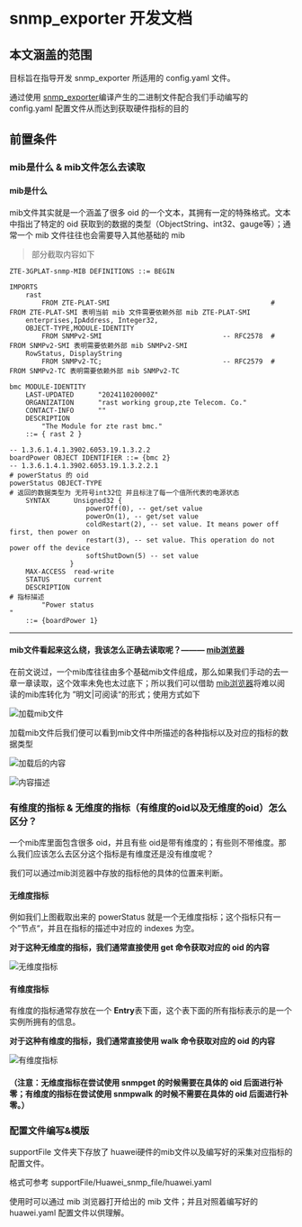 # snmp_exporter 开发文档
## 本文涵盖的范围
目标旨在指导开发 snmp_exporter 所适用的 config.yaml 文件。<p>
通过使用 [snmp_exporter](https://github.com/prometheus/snmp_exporter)编译产生的二进制文件配合我们手动编写的 config.yaml 配置文件从而达到获取硬件指标的目的
## 前置条件
### mib是什么 & mib文件怎么去读取
#### mib是什么
mib文件其实就是一个涵盖了很多 oid 的一个文本，其拥有一定的特殊格式。文本中指出了特定的 oid 获取到的数据的类型（ObjectString、int32、gauge等）；通常一个 mib 文件往往也会需要导入其他基础的 mib<p>
> 部分截取内容如下
```
ZTE-3GPLAT-snmp-MIB DEFINITIONS ::= BEGIN

IMPORTS
    rast
        FROM ZTE-PLAT-SMI                                        # FROM ZTE-PLAT-SMI 表明当前 mib 文件需要依赖外部 mib ZTE-PLAT-SMI
    enterprises,IpAddress, Integer32, 
    OBJECT-TYPE,MODULE-IDENTITY
        FROM SNMPv2-SMI                              -- RFC2578  # FROM SNMPv2-SMI 表明需要依赖外部 mib SNMPv2-SMI 
    RowStatus, DisplayString
        FROM SNMPv2-TC;                              -- RFC2579  # FROM SNMPv2-TC 表明需要依赖外部 mib SNMPv2-TC

bmc MODULE-IDENTITY
    LAST-UPDATED      "202411020000Z"                    
    ORGANIZATION      "rast working group,zte Telecom. Co." 
    CONTACT-INFO      ""
    DESCRIPTION       
        "The Module for zte rast bmc."
    ::= { rast 2 }

-- 1.3.6.1.4.1.3902.6053.19.1.3.2.2
boardPower OBJECT IDENTIFIER ::= {bmc 2}
-- 1.3.6.1.4.1.3902.6053.19.1.3.2.2.1                                                       # powerStatus 的 oid
powerStatus OBJECT-TYPE                                                                     # 返回的数据类型为 无符号int32位 并且标注了每一个值所代表的电源状态
    SYNTAX      Unsigned32 {
                   powerOff(0), -- get/set value
                   powerOn(1), -- get/set value
                   coldRestart(2), -- set value. It means power off first, then power on
                   restart(3), -- set value. This operation do not power off the device
                   softShutDown(5) -- set value
               }
    MAX-ACCESS  read-write
    STATUS      current
    DESCRIPTION                                                                             # 指标描述
        "Power status
"
    ::= {boardPower 1}
```

--- 
#### mib文件看起来这么绕，我该怎么正确去读取呢？——— [mib浏览器](https://www.ireasoning.com/mibbrowser.shtml)
在前文说过，一个mib库往往由多个基础mib文件组成，那么如果我们手动的去一章一章读取，这个效率未免也太过底下；所以我们可以借助 [mib浏览器](https://www.ireasoning.com/mibbrowser.shtml)将难以阅读的mib库转化为 ”明文|可阅读“的形式；使用方式如下<p>
![加载mib文件](./images/mibBrowser_1.png)<p>
加载mib文件后我们便可以看到mib文件中所描述的各种指标以及对应的指标的数据类型<p>
![加载后的内容](./images/mibBrowser_2.png)<p>
![内容描述](./images/mibBrowser_3.png)

### 有维度的指标 & 无维度的指标（有维度的oid以及无维度的oid）怎么区分？
一个mib库里面包含很多 oid，并且有些 oid是带有维度的；有些则不带维度。那么我们应该怎么去区分这个指标是有维度还是没有维度呢？<p>
我们可以通过mib浏览器中存放的指标他的具体的位置来判断。

#### 无维度指标
例如我们上图截取出来的 powerStatus 就是一个无维度指标；这个指标只有一个”节点“，并且在指标的描述中对应的 indexes 为空。<p>
**对于这种无维度的指标，我们通常直接使用 get 命令获取对应的 oid 的内容**<p>
![无维度指标](./images/mibBrowser_3.png)

#### 有维度指标
有维度的指标通常存放在一个 **Entry**表下面，这个表下面的所有指标表示的是一个实例所拥有的信息。<p>
**对于这种有维度的指标，我们通常直接使用 walk 命令获取对应的 oid 的内容**<p>
![有维度指标](./images/mibBrowser_4.png)

#### （注意：无维度指标在尝试使用 snmpget 的时候需要在具体的 oid 后面进行补零；有维度的指标在尝试使用 snmpwalk 的时候不需要在具体的 oid 后面进行补零。）

### 配置文件编写&模版
supportFile 文件夹下存放了 huawei硬件的mib文件以及编写好的采集对应指标的配置文件。<p>
格式可参考 supportFile/Huawei_snmp_file/huawei.yaml<p>

使用时可以通过 mib 浏览器打开给出的 mib 文件；并且对照着编写好的 huawei.yaml 配置文件以供理解。